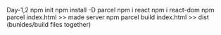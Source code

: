 Day-1,2
  npm init
  npm install -D parcel
  npm i react
  npm i react-dom
  npm parcel index.html >> made server
  npm parcel build index.html >> dist (bunldes/build files together)
